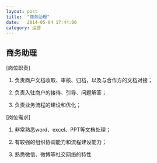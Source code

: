 ```yaml
---
layout: post
title:  "商务助理"
date:   2014-05-04 17:44:00
category: 运营
---
```

## 商务助理

[岗位职责]

1. 负责商户文档收取、审核、归档，以及与合作方的文档对接；

2. 负责入驻商户的接待、引导、问题解答；

3. 负责业务流程的建设和优化；

[岗位需求]

1. 非常熟悉word、excel、PPT等文档处理；

2. 有较强的组织协调能力和流程建设能力；

3. 熟悉微信、微博等社交网络的特性
